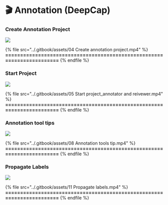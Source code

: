 # 🎬 Annotation (DeepCap)

### Create Annotation Project

![](<../.gitbook/assets/TIMG\_Create annotation project\_DeepCap.png>)

{% file src="../.gitbook/assets/04 Create annotation project.mp4" %}
**=======================================================================**
{% endfile %}

### Start Project

![](<../.gitbook/assets/TIMG\_Start project\_annotator and reivewer.png>)<mark style="color:yellow;"></mark>

{% file src="../.gitbook/assets/05 Start project_annotator and reivewer.mp4" %}
**=======================================================================**
{% endfile %}

### Annotation tool tips

![](<../.gitbook/assets/TIMG\_Annotation tools tip.png>)<mark style="color:yellow;"></mark>

{% file src="../.gitbook/assets/08 Annotation tools tip.mp4" %}
**=======================================================================**
{% endfile %}

### Propagate Labels

![](<../.gitbook/assets/TIMG\_Propagate labels.png>)

{% file src="../.gitbook/assets/11 Propagate labels.mp4" %}
**=======================================================================**
{% endfile %}
